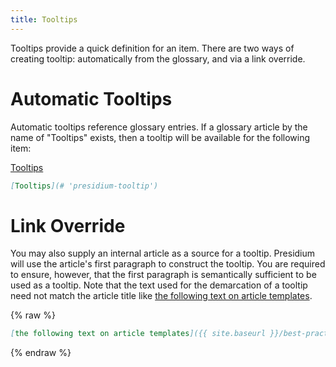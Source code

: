 ```yaml
---
title: Tooltips
---
```


Tooltips provide a quick definition for an item. There are two ways of creating tooltip: automatically from the glossary, and via a link override.

# Automatic Tooltips

Automatic tooltips reference glossary entries. If a glossary article by the name of "Tooltips" exists, then a tooltip will be available for the following item:

[Tooltips](# 'presidium-tooltip')

```md
[Tooltips](# 'presidium-tooltip')
```

# Link Override

You may also supply an internal article as a source for a tooltip. Presidium will use the article's first paragraph to construct the tooltip. You are required to ensure, however, that the first paragraph is semantically sufficient to be used as a tooltip. Note that the text used for the demarcation of a tooltip need not match the article title like [the following text on article templates]({{site.baseurl}}/best-practices/#use-article-templates 'presidium-tooltip').

{% raw %}
```md
[the following text on article templates]({{ site.baseurl }}/best-practices/#use-article-templates 'presidium-tooltip')
```
{% endraw %}